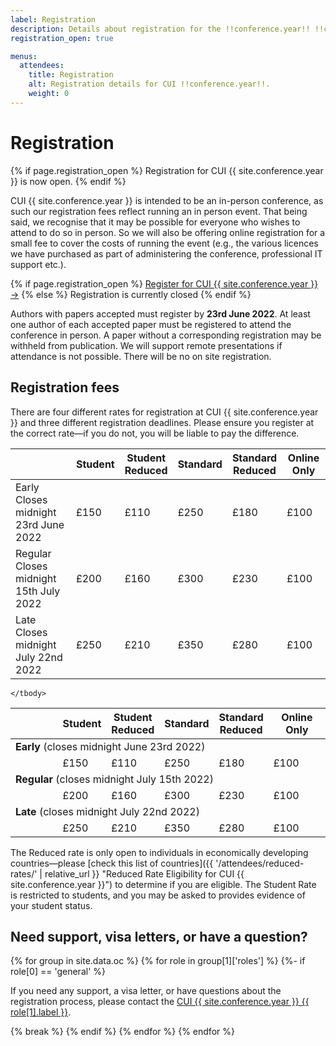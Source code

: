 ```yaml
---
label: Registration
description: Details about registration for the !!conference.year!! !!conference.full_name!! conference.
registration_open: true

menus:
  attendees:
    title: Registration
    alt: Registration details for CUI !!conference.year!!.
    weight: 0
---
```


# Registration

{% if page.registration_open %}
Registration for CUI {{ site.conference.year }} is now open.
{% endif %}

CUI {{ site.conference.year }} is intended to be an in-person conference, as such our registration fees reflect running an in person event. That being said, we recognise that it may be possible for everyone who wishes to attend to do so in person. So we will also be offering online registration for a small fee to cover the costs of running the event (e.g., the various licences we have purchased as part of administering the conference, professional IT support etc.).

<div class="d-block py-5 mb-2 text-center">
{% if page.registration_open %}
	<a href="https://onlineshop.strath.ac.uk/conferences-and-events/science-faculty/computer-and-information-science/conversational-user-interfaces" class="btn btn-lg btn-primary" title="Register for CUI {{ site.conference.year }}">Register for CUI {{ site.conference.year }} &rarr;</a>
{% else %}
	<a class="btn btn-lg btn-outline-primary disabled">Registration is currently closed</a>
{% endif %}
</div>

Authors with papers accepted must register by **23rd June 2022**. At least one author of each accepted paper must be registered to attend the conference in person. A paper without a corresponding registration may be withheld from publication. We will support remote presentations if attendance is not possible. There will be no on site registration.

## Registration fees

There are four different rates for registration at CUI {{ site.conference.year }} and three different registration deadlines. Please ensure you register at the correct rate—if you do not, you will be liable to pay the difference.

<table class="registration-rates mx-auto mb-3 d-md-block d-none">
	<thead>
		<th></th>
		<th class="px-1">Student</th>
		<th class="px-1">Student<br>Reduced</th>
		<th class="px-1">Standard</th>
		<th class="px-1">Standard<br>Reduced</th>
		<th class="px-1">Online Only</th>
	</thead>
	<tbody>
		<tr>
				<td>Early<br><span class="small">Closes midnight 23rd June 2022</span></td>
				<td>£150</td>
				<td>£110</td>
				<td>£250</td>
				<td>£180</td>
				<td>£100</td>
		</tr>
		<tr>
				<td>Regular<br><span class="small">Closes midnight 15th July 2022</span></td>
				<td>£200</td>
				<td>£160</td>
				<td>£300</td>
				<td>£230</td>
				<td>£100</td>
		</tr>
		<tr>
				<td>Late<br><span class="small">Closes midnight July 22nd 2022</span></td>
				<td>£250</td>
				<td>£210</td>
				<td>£350</td>
				<td>£280</td>
				<td>£100</td>
		</tr>
	</tbody>
</table>


<table class="registration-rates mx-auto mb-3 d-md-none">
	<thead>
		<th style="width: 15%"></th>
		<th class="px-1">Student</th>
		<th class="px-1">Student<br>Reduced</th>
		<th class="px-1">Standard</th>
		<th class="px-1">Standard<br>Reduced</th>
		<th class="px-1">Online Only</th>
	</thead>
	<tbody>
		<tr>
				<td colspan="6"><strong>Early</strong> <span class="small">(closes midnight June 23rd 2022)</span></td>
		</tr>
		<tr>
				<td></td>
				<td>£150</td>
				<td>£110</td>
				<td>£250</td>
				<td>£180</td>
				<td>£100</td>
		</tr>
		<tr>
				<td colspan="6" class="border-top"><strong>Regular</strong> <span class="small">(closes midnight July 15th 2022)</span></td>
		</tr>
		<tr>
				<td></td>
				<td>£200</td>
				<td>£160</td>
				<td>£300</td>
				<td>£230</td>
				<td>£100</td>
		</tr>
		<tr>
				<td colspan="6" class="border-top"><strong>Late</strong> <span class="small">(closes midnight July 22nd 2022)</span></td>
		</tr>
		<tr>
				<td></td>
				<td>£250</td>
				<td>£210</td>
				<td>£350</td>
				<td>£280</td>
				<td>£100</td>
		</tr>
		
	</tbody>
</table>

The Reduced rate is only open to individuals in economically developing countries—please [check this list of countries]({{ '/attendees/reduced-rates/' | relative_url }} "Reduced Rate Eligibility for CUI {{ site.conference.year }}") to determine if you are eligible. The Student Rate is restricted to students, and you may be asked to provides evidence of your student status.

<!--
## Receipts

If the automated email confirmation is not adequate for your institutional records, please contact {% for group in site.data.oc %}
	{%- for role in group[1]['roles'] %}
		{%- if role[0] == 'registration' %}<a href="{{ role[1].email }}" title="Email address for the CUI {{ site.conference.year }} {{ role[1].label }}">CUI {{ site.conference.year }} {{ role[1].label }}</a>
		{%- assign use_and = role[0]['people'] | size | plus: -1 -%}
		{%- for person in role[0]['people'] %}{{ person.name }}{% if forloop.index == use_and %} and {% else %}{% unless forloop.last %}, {% endunless %}{% endif %}{% endfor %}
		{%- break -%}
		{%- endif -%}
	{%- endfor -%}
{%- endfor %} for a more complete receipt. Please include in your email a bullet-point list of what is required on the receipt.-->


## Need support, visa letters, or have a question?

{% for group in site.data.oc %}
	{% for role in group[1]['roles'] %}
		{%- if role[0] == 'general' %}
<p>If you need any support, a visa letter, or have questions about the registration process, please contact the <a href="{{ role[1].email }}" title="Email address for the CUI {{ site.conference.year }} {{ role[1].label }}">CUI {{ site.conference.year }} {{ role[1].label }}</a>.</p>
		{% break %}
		{% endif %}
	{% endfor %}
{% endfor %}
